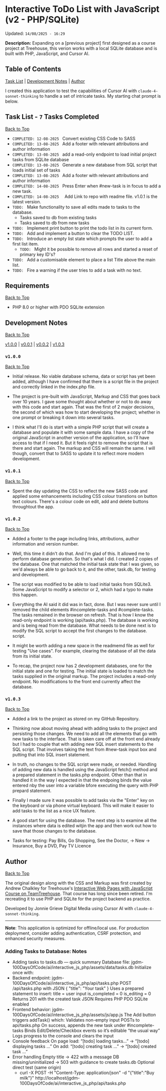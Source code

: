 # Interactive ToDo List with JavaScript (v2 - PHP/SQLite)

Updated: `14/08/2025 - 16:29`

**Description:** Expanding on a [previous project] first designed as a course project at Treehouse, this verion works with a local SQLite database and is built with PHP, JavaScript, and Cursor AI.

## Table of Contents
[Task List](#task-list) | [Development Notes](#development-notes) | [Author](#author)

I created this application to test the capabilities of Cursor AI with `claude-4-sonnet-thinking` to handle a set of intricate tasks.  My starting chat prompt is below.

## Task List  - `7` Tasks Completed
[Back to Top](#table-of-contents)

<!-- 
`COMPLETED: ` 
`TODO: ` 
-->
- `COMPLETED: 12-08-2025 ` Convert existing CSS Code to SASS
- `COMPLETED: 13-08-2025 ` Add a footer with relevant attributions and author information
- `COMPLETED: 13-08-2025 ` add a read-only endpoint to load initial project tasks from SQLite database
- `COMPLETED: 13-08-2025 ` Generate a new database from SQL script that loads initial set of tasks
- `COMPLETED: 13-08-2025 ` Add a footer with relevant attributions and author information
- `COMPLETED: 14-08-2025 ` Press Enter when #new-task is in focus to add a new task.
- `COMPLETED: 14-08-2025  ` Add Link to repo with readme file.  v1.0.1 is the latest version.
- `TODO: ` Make functionality to save all edits made to tasks to the database.
    - Tasks saved to db from existing tasks
    - Tasks saved to db from new tasks
- `TODO: ` Implement print button to print the todo list in its current form.
- `TODO: ` Add and implement a button to clear the TODO LIST.
- `TODO: ` Introduce an empty list state which prompts the user to add a first list item.
  - `TODO: ` Might it be possible to remove all rows and started a reset of primary key ID's?
- `TODO: ` Add a customisable element to place a list Title above the main list.
- `TODO: ` Fire a warning if the user tries to add a task with no text.

## Requirements
[Back to Top](#table-of-contents)

- PHP 8.0 or higher with PDO SQLite extension

## Development Notes
[Back to Top](#table-of-contents)

[v1.0.0](#v100) | [v0.0.1](#v101) | [v0.0.2](#v102) | [v1.0.3](#v103)

### `v1.0.0` 
[Back to Top](#development-notes)
+ Initial release. No viable database schema, data or script has yet been added, although I have confirmed that there is a script file in the project and correctly linked in the index.php file.

+ The project is pre-built with JavaScript, Markup and CSS that goes back over 10 years. I gave some thought about whether or not to do away with this code and start again. That was  the first of 2 major decisions, the second of which was how to start developing the project; whether in one prompt or breaking it down into several tasks.

+ I think what I'll do is start with a simple PHP script that will create a database and populate it with some sample data. I have a copy of the original JavaScript in another version of the application, so I'll have access to that if I need it. But it feels right to remove the script that is there and start again. The markup and CSS will remain the same. I will though, convert that to SASS to update it to reflect more modern development.

### `v1.0.1` 
[Back to Top](#development-notes)

+ Spent the day updating the CSS to reflect the new SASS code and applied some enhancements including CSS colour transtions on button text colours.  There's a colour code on edit, add and delete buttons throughtout the app.

### `v1.0.2`
[Back to Top](#development-notes)

+ Added a footer to the page including links, attributions, author information and version number.

+ Well, this time it didn't do that. And I'm glad of this. It allowed me to perform database generation. So that's what I did. I created 2 copies of the database.  One that matched the initial task state that I was given, so we'd always be able to go back to it, and the other, task.db, for testing and development.

+ The script was modified to be able to load initial tasks from SQLite3.  Some JavaScript to modify a selector or 2, which had a typo to make this happen.  

+ Everything the AI said it did was in fact, done. But I was never sure until I removed the child elements #incomplete-tasks and #complete-tasks.  The tasks remained in the browser on refresh. That is how I know the read-only endpoint is working (api/tasks.php). The database is working and is being read from the database. What needs to be done next is to modify the SQL script to accept the first changes to the database. script.

+ It might be worth adding a new space in the readmemd file as well for testing "Use cases".  For example, clearing the database of all the data from its initial state.  

+ To recap, the project now has 2 development databases, one for the initial state and one for testing. The initial state is loaded to match the tasks supplied in the original markup. The project includes a read-only endpoint. No modifications to the front end currently affect the database.


### `v1.0.3`
[Back to Top](#development-notes)

+ Added a link to the project as stored on my GitHub Repository.

+ Thinking now about moving ahead with adding tasks to the project and persisting those changes. We need to add all the elements that go with new tasks to the interface. That is taken care off at the front end already but I had to couple that with adding new SQL insert statements to the SQL script.  That involves taking the text from #new-task input box and putting that into SQL insert statement.

+ In truth, no changes to the SQL script were made, or needed. Handling of adding new data is handled using the JavaScript fetch() method and a prepared statement in the tasks.php endpoint.  Other than that in handled it in the way I expected in that the endpoing binds the value entered nby the user into a variable bfore executing the query with PHP prepard statement.

+ Finally I made sure it was possible to add tasks via the "Enter" key on the keyboard or via phone virtual keyboard. This will make it easier to add tasks to the list as a nice UX feature.

+ A good start for using the database.  The next step is to examine all the instances where data is edited witjin the app and then work out how to save that those changes to the database.

+ Tasks for testing: Pay Bills, Go Shopping, See the Doctor, -> New -> Insurance, Buy a DVD, Pay TV Licence

## Author
[Back to Top](#table-of-contents)

The original design along with the CSS and Markup was first created by Andrew Chalkley for Treehouse's [Interactive Web Pages with JavaScript Course on TeamTreehouse](https://www.teamtreehouse.com). That course has long since been retired. I'm recreating it to use PHP and SQLite for the project backend as practice.

Developed by Jonnie Grieve Digital Media using Cursor AI with `claude-4-sonnet-thinking`.

---

**Note**: This application is optimized for offline/local use. For production deployment, consider adding authentication, CSRF protection, and enhanced security measures.


### Adding Tasks to Database: Notes

+ Adding tasks to tasks.db — quick summary
Database file: jgdm-100DaysOfCode/ai/interactive_js_php/assets/data/tasks.db
Initialize once with:
+ Backend endpoint: jgdm-100DaysOfCode/ai/interactive_js_php/api/tasks.php
POST /api/tasks.php with JSON { "title": "Your task" }
Uses a prepared statement to insert:
title = user input
is_completed = 0
is_editing = 0
Returns 201 with the created task JSON
Requires PHP PDO SQLite enabled
+ Frontend behavior: jgdm-100DaysOfCode/ai/interactive_js_php/assets/js/app.js
The Add button triggers addTask() which:
Validates non-empty input
POSTs to api/tasks.php
On success, appends the new task under #incomplete-tasks
Binds Edit/Delete/Checkbox events so it’s editable “the usual way”
Logs progress to the console and clears the input
+ Console feedback
On page load: “[todo] loading tasks...” → “[todo] displaying tasks …”
On add: “[todo] creating task …” → “[todo] created task …”
+ Error handling
Empty title → 422 with a message
DB missing/uninitialized → 503 with guidance to create tasks.db
Optional direct test (same origin)
  +   curl -X POST -H "Content-Type: application/json" -d "{\"title\":\"Buy milk\"}" http://localhost/jgdm-100DaysOfCode/ai/interactive_js_php/api/tasks.php
